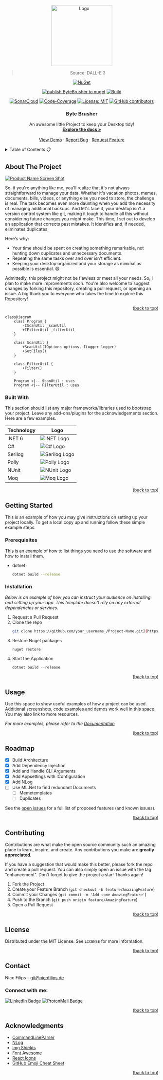 <a name="readme-top"></a>

<!-- PROJECT LOGO -->
<br />
<div align="center">
<a href="https://github.com/NicoFilips/ByteBrusher/">
  <img src="https://user-images.githubusercontent.com/35654361/283448124-805ac645-a568-42c4-8a1d-177070e4df59.png" alt="Logo" width="200" height="200">
</a>

<blockquote>
  <p>Source: DALL-E 3</p>
</blockquote>


[![NuGet](https://img.shields.io/nuget/v/ByteBrusher.svg)](https://www.nuget.org/packages/ByteBrusher)

 [![publish ByteBrusher to nuget](https://github.com/NicoFilips/ByteBrusher/actions/workflows/pack-and-deploy-to-nuget-org.yml/badge.svg)](https://github.com/NicoFilips/ByteBrusher/actions/workflows/pack-and-deploy-to-nuget-org.yml)
 [![Build](https://github.com/NicoFilips/ByteBrusher/actions/workflows/dotnet-build.yml/badge.svg)](https://github.com/NicoFilips/ByteBrusher/actions/workflows/dotnet-build.yml)
 
[![SonarCloud](https://sonarcloud.io/api/project_badges/measure?project=NicoFilips_ByteBrusher&metric=alert_status)](https://sonarcloud.io/summary/new_code?id=NicoFilips_ByteBrusher)
[![Code-Coverage](https://codecov.io/gh/NicoFilips/ByteBrusher/branch/main/graph/badge.svg?token=DR2EBIWK7B)](https://codecov.io/gh/NicoFilips/ByteBrusher)
[![License: MIT](https://img.shields.io/badge/License-MIT-green.svg)](https://opensource.org/licenses/MIT)
[![GitHub contributors](https://img.shields.io/github/contributors/NicoFilips/ByteBrusher)](https://GitHub.com/NicoFilips/ByteBrusher/graphs/contributors/)

  <h3 align="center">Byte Brusher</h3>

  <p align="center">
    An awesome little Project to keep your Desktop tidy!
    <br />
    <a href="https://github.com/NicoFilips/ByteBrusher/wiki"><strong>Explore the docs »</strong></a>
    <br />
    <br />
    <a href="https://github.com/NicoFilips/ByteBrusher/">View Demo</a>
    ·
    <a href="https://github.com/NicoFilips/ByteBrusher/issues">Report Bug</a>
    ·
    <a href="https://github.com/NicoFilips/ByteBrusher/issues">Request Feature</a>
  </p>
</div>



<!-- TABLE OF CONTENTS -->
<details>
  <summary>Table of Contents 📋 </summary>
  <ol>
    <li>
      <a href="#about-the-project">About The Project</a>
      <ul>
        <li><a href="#built-with">Built With</a></li>
      </ul>
    </li>
    <li>
      <a href="#getting-started">Getting Started</a>
      <ul>
        <li><a href="#prerequisites">Prerequisites</a></li>
        <li><a href="#installation">Installation</a></li>
      </ul>
    </li>
    <li><a href="#usage 🔨 ">Usage</a></li>
    <li><a href="#roadmap 🗺️ ">Roadmap</a></li>
    <li><a href="#contributing 👨‍👩‍👦‍👦 ">Contributing</a></li>
    <li><a href="#license 🏳️ ">License</a></li>
    <li><a href="#contact 🪪 ">Contact</a></li>
    <li><a href="#acknowledgments 🦉">Acknowledgments</a></li>
  </ol>
</details>



<!-- ABOUT THE PROJECT -->
## About The Project

[![Product Name Screen Shot][product-screenshot]](https://example.com)

So, if you're anything like me, you'll realize that it's not always straightforward to manage your data. Whether it's vacation photos, memes, documents, bills, videos, or anything else you need to store, the challenge is real. The task becomes even more daunting when you add the necessity of managing additional backups. And let's face it, your desktop isn't a version control system like git, making it tough to handle all this without considering future changes you might make. This time, I set out to develop an application that corrects past mistakes. It identifies and, if needed, eliminates duplicates.

Here's why:
* Your time should be spent on creating something remarkable, not hunting down duplicates and unnecessary documents.
* Repeating the same tasks over and over isn't efficient.
* Keeping your desktop organized and your storage as minimal as possible is essential. 😄

Admittedly, this project might not be flawless or meet all your needs. So, I plan to make more improvements soon. You're also welcome to suggest changes by forking this repository, creating a pull request, or opening an issue. A big thank you to everyone who takes the time to explore this Repository!

<p align="right">(<a href="#readme-top">back to top</a>)</p>

```mermaid
classDiagram
    class Program {
        -IScanUtil _scanUtil
        +IFilterUtil _filterUtil
    }

    class ScanUtil {
        +ScanUtil(IOptions options, ILogger logger)
        +GetFiles()
    }

    class FilterUtil {
        +Filter()
    }

    Program <|-- ScanUtil : uses
    Program <|-- FilterUtil : uses
```

### Built With

This section should list any major frameworks/libraries used to bootstrap your project. Leave any add-ons/plugins for the acknowledgements section. Here are a few examples.

| Technology | Logo |
|------------|------|
| .NET 6     | ![.NET Logo](https://img.shields.io/badge/.NET-8-512BD4?style=for-the-badge&logo=.net&logoColor=white) |
| C#         | ![C# Logo](https://img.shields.io/badge/C%23-239120?style=for-the-badge&logo=c-sharp&logoColor=white) |
| Serilog    | ![Serilog Logo](https://img.shields.io/badge/Serilog-FF33CC?style=for-the-badge) |
| Polly      | ![Polly Logo](https://img.shields.io/badge/Polly-FF69B4?style=for-the-badge) |
| NUnit      | ![NUnit Logo](https://img.shields.io/badge/NUnit-02569B?style=for-the-badge&logo=nunit&logoColor=white) |
| Moq        | ![Moq Logo](https://img.shields.io/badge/Moq-02569B?style=for-the-badge&logo=moq&logoColor=white) |

<p align="right">(<a href="#readme-top">back to top</a>)</p>



<!-- GETTING STARTED -->
## Getting Started

This is an example of how you may give instructions on setting up your project locally.
To get a local copy up and running follow these simple example steps.

### Prerequisites

This is an example of how to list things you need to use the software and how to install them.
* dotnet
  ```sh
  dotnet build --release
  ```

### Installation

_Below is an example of how you can instruct your audience on installing and setting up your app. This template doesn't rely on any external dependencies or services._

1. Request a Pull Request
2. Clone the repo
   ```sh
   git clone https://github.com/your_username_/Project-Name.git](https://github.com/NicoFilips/ByteBrusher/
   ```
3. Restore Nuget packages
   ```sh
   nuget restore
   ```
4. Start the Application
   ```csharp
   dotnet build --release
   ```

<p align="right">(<a href="#readme-top">back to top</a>)</p>



<!-- USAGE EXAMPLES -->
## Usage

Use this space to show useful examples of how a project can be used. Additional screenshots, code examples and demos work well in this space. You may also link to more resources.

_For more examples, please refer to the [Documentation](https://example.com)_

<p align="right">(<a href="#readme-top">back to top</a>)</p>



<!-- ROADMAP -->
## Roadmap

- [x] Build Architecture
- [x] Add Dependency Injection
- [x] Add and Handle CLI Arguments
- [x] Add Appsettings with IConfiguration
- [x] Add NLog
- [ ] Use ML.Net to find redundant Documents
    - [ ] Memetemplates
    - [ ] Duplicates

See the [open issues](https://github.com/NicoFilips/ByteBrusher/issues) for a full list of proposed features (and known issues).

<p align="right">(<a href="#readme-top">back to top</a>)</p>



<!-- CONTRIBUTING -->
## Contributing

Contributions are what make the open source community such an amazing place to learn, inspire, and create. Any contributions you make are **greatly appreciated**.

If you have a suggestion that would make this better, please fork the repo and create a pull request. You can also simply open an issue with the tag "enhancement".
Don't forget to give the project a star! Thanks again!

1. Fork the Project
2. Create your Feature Branch (`git checkout -b feature/AmazingFeature`)
3. Commit your Changes (`git commit -m 'Add some AmazingFeature'`)
4. Push to the Branch (`git push origin feature/AmazingFeature`)
5. Open a Pull Request

<p align="right">(<a href="#readme-top">back to top</a>)</p>



<!-- LICENSE -->
## License

Distributed under the MIT License. See `LICENSE` for more information.

<p align="right">(<a href="#readme-top">back to top</a>)</p>



<!-- CONTACT -->
## Contact

Nico Filips - git@nicofilips.de

### Connect with me:
[![LinkedIn Badge](https://img.shields.io/badge/LinkedIn-0077B5?style=for-the-badge&logo=linkedin&logoColor=white)](https://www.linkedin.com/in/nicofilips/)
[![ProtonMail Badge](https://img.shields.io/badge/ProtonMail-8B89CC?style=for-the-badge&logo=protonmail&logoColor=white)](https://protonmail.com/)

<p align="right">(<a href="#readme-top">back to top</a>)</p>



<!-- ACKNOWLEDGMENTS -->
## Acknowledgments

* [CommandLineParser]([https://choosealicense.com](https://github.com/commandlineparser/commandline/wiki))
* [NLog](https://nlog-project.org/)
* [Img Shields](https://shields.io)
* [Font Awesome](https://fontawesome.com)
* [React Icons](https://react-icons.github.io/react-icons/search)
* [GitHub Emoji Cheat Sheet](https://www.webpagefx.com/tools/emoji-cheat-sheet)

<p align="right">(<a href="#readme-top">back to top</a>)</p>



<!-- MARKDOWN LINKS & IMAGES -->
<!-- https://www.markdownguide.org/basic-syntax/#reference-style-links -->

[CSHARP]: https://img.shields.io/badge/C%23-239120?style=for-the-badge&logo=c-sharp&logoColor=white
[.NET-badge]: https://img.shields.io/badge/-.NET%206.0-blueviolet
[.NET-url]: https://dotnet.microsoft.com/
[ASP.NET-Core-badge]: # (Hier könnte der Link zum Badge-Bild für ASP.NET Core eingefügt werden)
[ASP.NET-Core-url]: https://dotnet.microsoft.com/apps/aspnet
[Entity-Framework-Core-badge]: # (Hier könnte der Link zum Badge-Bild für Entity Framework Core eingefügt werden)
[Entity-Framework-Core-url]: https://docs.microsoft.com/en-us/ef/core/
[Polly-badge]: # (Hier könnte der Link zum Badge-Bild für Polly eingefügt werden)
[Polly-url]: https://github.com/App-vNext/Polly
[Serilog-badge]: # (Hier könnte der Link zum Badge-Bild für Serilog eingefügt werden)
[Serilog-url]: https://serilog.net/
[xUnit-badge]: # (Hier könnte der Link zum Badge-Bild für xUnit eingefügt werden)
[xUnit-url]: https://xunit.net/
[Moq-badge]: # (Hier könnte der Link zum Badge-Bild für Moq eingefügt werden)
[Moq-url]: https://github.com/Moq/moq4
[AutoMapper-badge]: # (Hier könnte der Link zum Badge-Bild für AutoMapper eingefügt werden)
[AutoMapper-url]: https://automapper.org/
[contributors-shield]: https://img.shields.io/github/contributors/othneildrew/Best-README-Template.svg?style=for-the-badge
[contributors-url]: https://github.com/NicoFilips/ByteBrusher/graphs/contributors
[forks-shield]: https://img.shields.io/github/forks/othneildrew/Best-README-Template.svg?style=for-the-badge
[forks-url]: https://github.com/NicoFilips/ByteBrusher/network/members
[stars-shield]: https://img.shields.io/github/stars/othneildrew/Best-README-Template.svg?style=for-the-badge
[stars-url]: https://github.com/NicoFilips/ByteBrusher/stargazers
[issues-shield]: https://img.shields.io/github/issues/othneildrew/Best-README-Template.svg?style=for-the-badge
[issues-url]: https://github.com/NicoFilips/ByteBrusher/issues
[license-shield]: https://img.shields.io/github/license/othneildrew/Best-README-Template.svg?style=for-the-badge
[license-url]: https://github.com/NicoFilips/ByteBrusher/blob/master/LICENSE.txt
[linkedin-shield]: https://img.shields.io/badge/-LinkedIn-black.svg?style=for-the-badge&logo=linkedin&colorB=555
[linkedin-url]: https://linkedin.com/in/nicofilips
[product-screenshot]: images/screenshot.png
[Next.js]: https://img.shields.io/badge/next.js-000000?style=for-the-badge&logo=nextdotjs&logoColor=white
[Next-url]: https://nextjs.org/
[React.js]: https://img.shields.io/badge/React-20232A?style=for-the-badge&logo=react&logoColor=61DAFB
[React-url]: https://reactjs.org/
[Vue.js]: https://img.shields.io/badge/Vue.js-35495E?style=for-the-badge&logo=vuedotjs&logoColor=4FC08D
[Vue-url]: https://vuejs.org/
[Angular.io]: https://img.shields.io/badge/Angular-DD0031?style=for-the-badge&logo=angular&logoColor=white
[Angular-url]: https://angular.io/
[Svelte.dev]: https://img.shields.io/badge/Svelte-4A4A55?style=for-the-badge&logo=svelte&logoColor=FF3E00
[Svelte-url]: https://svelte.dev/
[Laravel.com]: https://img.shields.io/badge/Laravel-FF2D20?style=for-the-badge&logo=laravel&logoColor=white
[Laravel-url]: https://laravel.com
[Bootstrap.com]: https://img.shields.io/badge/Bootstrap-563D7C?style=for-the-badge&logo=bootstrap&logoColor=white
[Bootstrap-url]: https://getbootstrap.com
[JQuery.com]: https://img.shields.io/badge/jQuery-0769AD?style=for-the-badge&logo=jquery&logoColor=white
[JQuery-url]: https://jquery.com 
